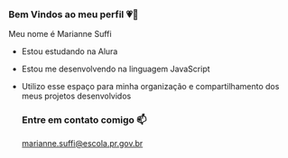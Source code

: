 ### Bem Vindos ao meu perfil 💗💋

Meu nome é Marianne Suffi

- Estou estudando na Alura
- Estou me desenvolvendo na linguagem JavaScript
- Utilizo esse espaço para minha organização e compartilhamento dos meus projetos desenvolvidos

  ### Entre em contato comigo 📫

  marianne.suffi@escola.pr.gov.br
